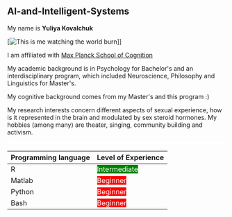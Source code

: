 ## AI-and-Intelligent-Systems

My name is **Yuliya Kovalchuk**

[![This is me watching the world burn](https://i.imgur.com/WkqtB3g.png)]]

I am affiliated with [Max Planck School of Cognition](https://cognition.maxplanckschools.org/en)

My academic background is in Psychology for Bachelor's and an interdisciplinary program, which included Neuroscience, Philosophy and Linguistics for Master's. 

My cognitive background comes from my Master's and this program :) 

My research interests concern different aspects of sexual experience, how is it represented in the brain and modulated by sex steroid hormones. My hobbies (among many) are theater, singing, community building and activism. 
<hr style="height:5px;background-color:white">

| **Programming language** | **Level of Experience** |  
| :--- | :--- | 
| R |  <mark style="background-color:green;color:white"> Intermediate</mark> | 
| Matlab | <mark style="background-color:red;color:white"> Beginner</mark> | 
| Python |<mark style="background-color:red;color:white"> Beginner</mark> | 
| Bash | <mark style="background-color:red;color:white"> Beginner</mark> | 




